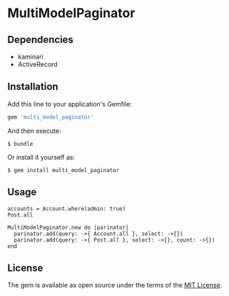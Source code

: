 # MultiModelPaginator
## Dependencies
* kaminari
* ActiveRecord

## Installation

Add this line to your application's Gemfile:

```ruby
gem 'multi_model_paginator'
```

And then execute:

    $ bundle

Or install it yourself as:

    $ gem install multi_model_paginator

## Usage

```
accounts = Account.where(admin: true)
Post.all

MultiModelPaginator.new do |parinator|
  parinator.add(query: ->{ Account.all }, select: ->{})
  parinator.add(query: ->{ Post.all }, select: ->{}, count: ->{})
end
```

## License

The gem is available as open source under the terms of the [MIT License](https://opensource.org/licenses/MIT).

